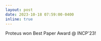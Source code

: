 ```yaml
---
layout: post
date: 2023-10-18 07:59:00-0400
inline: true
---
```


Proteus won Best Paper Award @ INCP'23!

